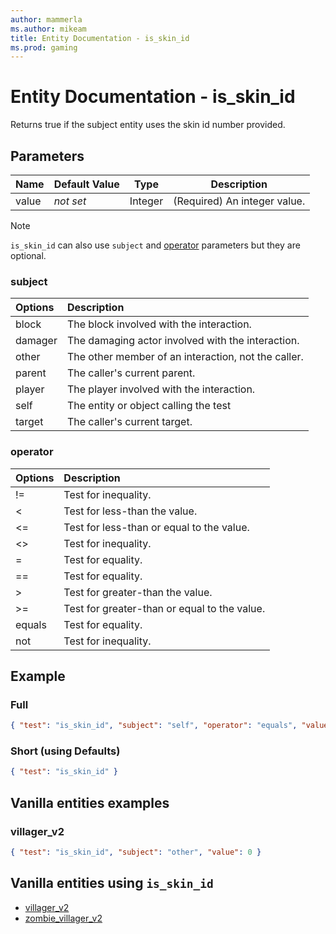 ```yaml
---
author: mammerla
ms.author: mikeam
title: Entity Documentation - is_skin_id
ms.prod: gaming
---
```


# Entity Documentation - is_skin_id

Returns true if the subject entity uses the skin id number provided.

## Parameters

|Name |Default Value  |Type  |Description  |
|---------|---------|---------|---------|
|value |*not set* |Integer |(Required)  An integer value. |

>[!Note]
>`is_skin_id` can also use `subject` and [operator](../Definitions/NestedTables/operator.md) parameters but they are optional.

### subject

| Options| Description |
|:-----------|:-----------|
| block| The block involved with the interaction. |
| damager| The damaging actor involved with the interaction. |
| other| The other member of an interaction, not the caller. |
| parent| The caller's current parent. |
| player| The player involved with the interaction. |
| self| The entity or object calling the test |
| target| The caller's current target. |

### operator

| Options| Description |
|:-----------|:-----------|
| !=| Test for inequality. |
| <| Test for less-than the value. |
| <=| Test for less-than or equal to the value. |
| <>| Test for inequality. |
| =| Test for equality. |
| ==| Test for equality. |
| >| Test for greater-than the value. |
| >=| Test for greater-than or equal to the value. |
| equals| Test for equality. |
| not| Test for inequality. |

## Example

### Full

```json
{ "test": "is_skin_id", "subject": "self", "operator": "equals", "value": 0 }
```

### Short (using Defaults)

```json
{ "test": "is_skin_id" }
```

## Vanilla entities examples

### villager_v2

```json
{ "test": "is_skin_id", "subject": "other", "value": 0 }
```

## Vanilla entities using `is_skin_id`

- [villager_v2](../../../../Source/VanillaBehaviorPack_Snippets/entities/villager_v2.md)
- [zombie_villager_v2](../../../../Source/VanillaBehaviorPack_Snippets/entities/zombie_villager_v2.md)
